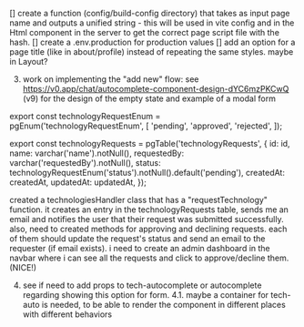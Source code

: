 [] create a function (config/build-config directory) that takes as input page name and outputs a unified string - this will be used in vite config and in the Html component in the server to get the correct page script file with the hash.
[] create a .env.production for production values
[] add an option for a page title (like in about/profile) instead of repeating the same styles. maybe in Layout?

3. work on implementing the "add new" flow:
see https://v0.app/chat/autocomplete-component-design-dYC6mzPKCwQ (v9) for the design of the empty state and example of a modal form

export const technologyRequestEnum = pgEnum('technologyRequestEnum', [
	'pending',
	'approved',
	'rejected',
]);

export const technologyRequests = pgTable('technologyRequests', {
	id: id,
	name: varchar('name').notNull(),
	requestedBy: varchar('requestedBy').notNull(),
	status: technologyRequestEnum('status').notNull().default('pending'),
	createdAt: createdAt,
	updatedAt: updatedAt,
});

created a technologiesHandler class that has a "requestTechnology" function.
it creates an entry in the technologyRequests table, sends me an email and notifies the user that their request was submitted successfully.
also, need to created methods for approving and declining requests.
each of them should update the request's status and send an email to the requester (if email exists).
i need to create an admin dashboard in the navbar where i can see all the requests and click to approve/decline them. (NICE!)

4. see if need to add props to tech-autocomplete or autocomplete regarding showing this option for form.
   4.1. maybe a container for tech-auto is needed, to be able to render the component in different places with different behaviors
